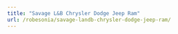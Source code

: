 ```yaml
---
title: "Savage L&B Chrysler Dodge Jeep Ram"
url: /robesonia/savage-landb-chrysler-dodge-jeep-ram/
---
```

